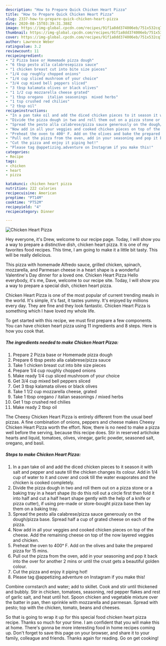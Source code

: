 ```yaml
---
description: "How to Prepare Quick Chicken Heart Pizza"
title: "How to Prepare Quick Chicken Heart Pizza"
slug: 2337-how-to-prepare-quick-chicken-heart-pizza
date: 2020-08-15T03:39:31.388Z
image: https://img-global.cpcdn.com/recipes/91f1a8dd374006eb/751x532cq70/chicken-heart-pizza-recipe-main-photo.jpg
thumbnail: https://img-global.cpcdn.com/recipes/91f1a8dd374006eb/751x532cq70/chicken-heart-pizza-recipe-main-photo.jpg
cover: https://img-global.cpcdn.com/recipes/91f1a8dd374006eb/751x532cq70/chicken-heart-pizza-recipe-main-photo.jpg
author: Lawrence Weber
ratingvalue: 3.2
reviewcount: 11
recipeingredient:
- "2 Pizza base or Homemade pizza dough"
- "6 tbsp pesto alla calabresepizza sauce"
- "1 chicken breast cut into bite size pieces"
- "1/4 cup roughly chopped onions"
- "1/4 cup sliced mushroom of your choice"
- "3/4 cup mixed bell peppers sliced"
- "3 tbsp kalamata olives or black olives"
- "1 1/2 cup mozzarella cheese grated"
- "1 tbsp oregano  italian seasonings  mixed herbs"
- "1 tsp crushed red chilies"
- "2 tbsp oil"
recipeinstructions:
- "In a pan take oil and add the diced chicken pieces to it season it with salt and pepper and saute till the chicken changes its colour. Add in 1/4 cup of water to it and cover and cook till the water evaporates and the chicken is cooked completely."
- "Divide the pizza dough in two and roll them out on a pizza stone or a baking tray in a heart shape (to do this roll out a circle first then fold it into half and cut a half heart shape gently with the help of a knife or pizza cutter), if using pre-made or store-bought pizza base then lay them on a baking tray."
- "Spread the pesto alla calabrese/pizza sauce generously on the dough/pizza base. Spread half a cup of grated cheese on each of the pizza."
- "Now add in all your veggies and cooked chicken pieces on top of the cheese. Add the remaining cheese on top of the now layered veggies and chicken."
- "Preheat the oven to 400ᵒ F. Add on the olives and bake the prepared pizza for 15 mins."
- "Pull out the pizza from the oven, add in your seasoning and pop it back into the over for another 2 mins or until the crust gets a beautiful golden colour."
- "Cut the pizza and enjoy it piping hot!"
- "Please tag @appetizing.adventure on Instagram if you make this!"
categories:
- Recipe
tags:
- chicken
- heart
- pizza

katakunci: chicken heart pizza 
nutrition: 222 calories
recipecuisine: American
preptime: "PT14M"
cooktime: "PT52M"
recipeyield: "4"
recipecategory: Dinner

---
```



![Chicken Heart Pizza](https://img-global.cpcdn.com/recipes/91f1a8dd374006eb/751x532cq70/chicken-heart-pizza-recipe-main-photo.jpg)

Hey everyone, it's Drew, welcome to our recipe page. Today, I will show you a way to prepare a distinctive dish, chicken heart pizza. It is one of my favorites food recipes. This time, I am going to make it a little bit tasty. This will be really delicious.

This pizza with homemade Alfredo sauce, grilled chicken, spinach, mozzarella, and Parmesan cheese in a heart shape is a wonderful Valentine&#39;s Day dinner for a loved one. Chicken Heart Pizza Hello everybody, it&#39;s me, Dave, welcome to our recipe site. Today, I will show you a way to prepare a special dish, chicken heart pizza.

Chicken Heart Pizza is one of the most popular of current trending meals in the world. It's simple, it's fast, it tastes yummy. It's enjoyed by millions every day. They are fine and they look fantastic. Chicken Heart Pizza is something which I have loved my whole life.


To get started with this recipe, we must first prepare a few components. You can have chicken heart pizza using 11 ingredients and 8 steps. Here is how you cook that.

<!--inarticleads1-->

##### The ingredients needed to make Chicken Heart Pizza:

1. Prepare 2 Pizza base or Homemade pizza dough
1. Prepare 6 tbsp pesto alla calabrese/pizza sauce
1. Take 1 chicken breast cut into bite size pieces
1. Prepare 1/4 cup roughly chopped onions
1. Make ready 1/4 cup sliced mushroom of your choice
1. Get 3/4 cup mixed bell peppers sliced
1. Get 3 tbsp kalamata olives or black olives
1. Take 1 1/2 cup mozzarella cheese, grated
1. Take 1 tbsp oregano / italian seasonings / mixed herbs
1. Get 1 tsp crushed red chilies
1. Make ready 2 tbsp oil


The Cheesy Chicken Heart Pizza is entirely different from the usual beef pizzas. A fine combination of onions, peppers and cheese makes Cheesy Chicken Heart Pizza worth the effort. Now, there is no need to make a pizza well before the serving, because this recipe does. Stir in reserved artichoke hearts and liquid, tomatoes, olives, vinegar, garlic powder, seasoned salt, oregano, and basil. 

<!--inarticleads2-->

##### Steps to make Chicken Heart Pizza:

1. In a pan take oil and add the diced chicken pieces to it season it with salt and pepper and saute till the chicken changes its colour. Add in 1/4 cup of water to it and cover and cook till the water evaporates and the chicken is cooked completely.
1. Divide the pizza dough in two and roll them out on a pizza stone or a baking tray in a heart shape (to do this roll out a circle first then fold it into half and cut a half heart shape gently with the help of a knife or pizza cutter), if using pre-made or store-bought pizza base then lay them on a baking tray.
1. Spread the pesto alla calabrese/pizza sauce generously on the dough/pizza base. Spread half a cup of grated cheese on each of the pizza.
1. Now add in all your veggies and cooked chicken pieces on top of the cheese. Add the remaining cheese on top of the now layered veggies and chicken.
1. Preheat the oven to 400ᵒ F. Add on the olives and bake the prepared pizza for 15 mins.
1. Pull out the pizza from the oven, add in your seasoning and pop it back into the over for another 2 mins or until the crust gets a beautiful golden colour.
1. Cut the pizza and enjoy it piping hot!
1. Please tag @appetizing.adventure on Instagram if you make this!


Combine cornstarch and water; add to skillet. Cook and stir until thickened and bubbly. Stir in chicken, tomatoes, seasoning, red pepper flakes and rest of garlic salt, and heat until hot. Spoon chicken and vegetable mixture over the batter in pan, then sprinkle with mozzarella and parmesan. Spread with pesto; top with the chicken, tomato, beans and cheeses. 

So that is going to wrap it up for this special food chicken heart pizza recipe. Thanks so much for your time. I am confident that you will make this at home. There's gonna be more interesting food in home recipes coming up. Don't forget to save this page on your browser, and share it to your family, colleague and friends. Thanks again for reading. Go on get cooking!
